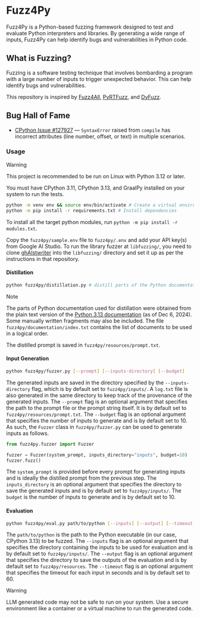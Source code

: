 # Fuzz4Py
Fuzz4Py is a Python-based fuzzing framework designed to test and evaluate Python interpreters and libraries. By generating a wide range of inputs, Fuzz4Py can help identify bugs and vulnerabilities in Python code.

## What is Fuzzing?
Fuzzing is a software testing technique that involves bombarding a program with a large number of inputs to trigger unexpected behavior. This can help identify bugs and vulnerabilities.

This repository is inspired by [Fuzz4All](https://github.com/fuzz4all/fuzz4all/tree/main/Fuzz4All), [PyRTFuzz](https://github.com/awen-li/PyRTFuzz), and [DyFuzz](https://github.com/xiaxinmeng/DyFuzz).

## Bug Hall of Fame

- [CPython Issue #127927](https://github.com/python/cpython/issues/127927) &mdash; `SyntaxError` raised from `compile` has incorrect attributes (line number, offset, or text) in multiple scenarios.

### Usage

> [!WARNING]
> This project is recommended to be run on Linux with Python 3.12 or later.

You must have CPython 3.11, CPython 3.13, and GraalPy installed on your system to run the tests.

```bash
python -m venv env && source env/bin/activate # Create a virtual environment
python -m pip install -r requirements.txt # Install dependencies
```

To install all the target python modules, run `python -m pip install -r modules.txt`.

Copy the `fuzz4py/sample.env` file to `fuzz4py/.env` and add your API key(s) from Google AI Studio. To run the library fuzzer at `libfuzzing/`, you need to clone [ghAIstwriter](https://github.com/mrigankpawagi/ghAIstwriter) into the `libfuzzing/` directory and set it up as per the instructions in that repository.

#### Distillation

```bash
python fuzz4py/distillation.py # distill parts of the Python documentation
```

> [!NOTE]
> The parts of Python documentation used for distillation were obtained from the plain text version of the [Python 3.13 documentation](https://docs.python.org/3/archives/python-3.13-docs-text.zip) (as of Dec 6, 2024). Some manually written fragments may also be included. The file `fuzz4py/documentation/index.txt` contains the list of documents to be used in a logical order.

The distilled prompt is saved in `fuzz4py/resources/prompt.txt`.

#### Input Generation

```bash
python fuzz4py/fuzzer.py [--prompt] [--inputs-directory] [--budget]
```

The generated inputs are saved in the directory specified by the `--inputs-directory` flag, which is by default set to `fuzz4py/inputs/`. A `log.txt` file is also generated in the same directory to keep track of the provenance of the generated inputs. The `--prompt` flag is an optional argument that specifies the path to the prompt file or the prompt string itself. It is by default set to `fuzz4py/resources/prompt.txt`. The `--budget` flag is an optional argument that specifies the number of inputs to generate and is by default set to 10. As such, the `Fuzzer` class in `fuzz4py/fuzzer.py` can be used to generate inputs as follows.

```python
from fuzz4py.fuzzer import Fuzzer

fuzzer = Fuzzer(system_prompt, inputs_directory="inputs", budget=10)
fuzzer.fuzz()
```

The `system_prompt` is provided before every prompt for generating inputs and is ideally the distilled prompt from the previous step. The `inputs_directory` is an optional argument that specifies the directory to save the generated inputs and is by default set to `fuzz4py/inputs/`. The `budget` is the number of inputs to generate and is by default set to 10.

#### Evaluation

```bash
python fuzz4py/eval.py path/to/python [--inputs] [--output] [--timeout]
```

The `path/to/python` is the path to the Python executable (in our case, CPython 3.13) to be fuzzed. The `--inputs` flag is an optional argument that specifies the directory containing the inputs to be used for evaluation and is by default set to `fuzz4py/inputs/`. The `--output` flag is an optional argument that specifies the directory to save the outputs of the evaluation and is by default set to `fuzz4py/resources`. The `--timeout` flag is an optional argument that specifies the timeout for each input in seconds and is by default set to 60.

> [!WARNING]
> LLM generated code may not be safe to run on your system. Use a secure environment like a container or a virtual machine to run the generated code.
